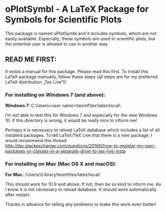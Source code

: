 # oPlotSymbl - A LaTeX Package for Symbols for Scientific Plots

This package is named oPlotSymbl and it includes symbols, which are not easily available. Especially, these symbols are used in scientific plots, but the potential user is allowed to use in another way. 


## READ ME FIRST:

It exists a manual for this package. Please read this first. To install this LaTeX package manually, follow these steps (all steps are for my preferred LaTeX distribution „Tex Live“!):

### For installing on Windows 7 (and above): 

__Windows 7:__ C:\Users\<user name>\texmf\tex\latex\local\

I’m not able to test this for Windows 7 and especially for the new Windows 10. If this directory is wrong, it would be really nice to inform me! 

Perhaps it is necessary to reload LaTeX database which includes a list of all installed packages. To tell LaTeX/TeX Live that there is a new package, I would recommend this thread: 
<http://tex.stackexchange.com/questions/20160/how-to-register-my-own-packages-or-classes-in-a-separate-drive-to-tex-live-insta>

### For installing on Mac (Mac OS X and macOS): 

__For Mac:__ /Users/<user name>/Library/texmf/tex/latex/local/

This should work for 10.9 and above. If not, then be so kind to inform me. As I know it is not necessary to reload database. It should work automatically after restart.

Thanks in advance for telling any problems to make this work even better!